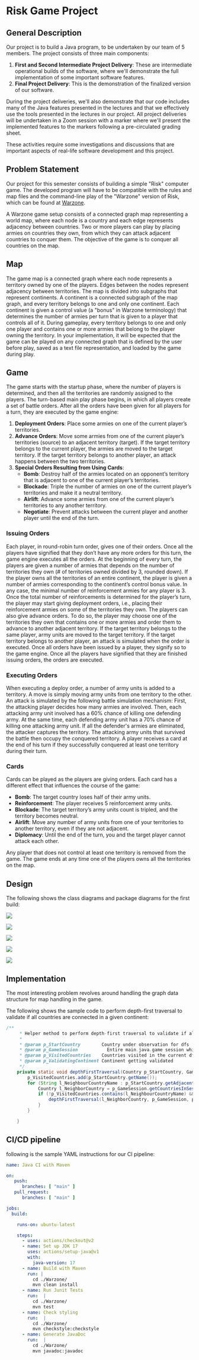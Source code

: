# Risk Game Project

## General Description

Our project is to build a Java program, to be undertaken by our team of 5 members. The project consists of three main components:

1. **First and Second Intermediate Project Delivery**: These are intermediate operational builds of the software, where we'll demonstrate the full implementation of some important software features.
2. **Final Project Delivery**: This is the demonstration of the finalized version of our software.

During the project deliveries, we'll also demonstrate that our code includes many of the Java features presented in the lectures and that we effectively use the tools presented in the lectures in our project. All project deliveries will be undertaken in a Zoom session with a marker where we'll present the implemented features to the markers following a pre-circulated grading sheet.

These activities require some investigations and discussions that are important aspects of real-life software development and this project.

## Problem Statement

Our project for this semester consists of building a simple "Risk" computer game. The developed program will have to be compatible with the rules and map files and the command-line play of the "Warzone" version of Risk, which can be found at [Warzone](https://www.warzone.com/).

A Warzone game setup consists of a connected graph map representing a world map, where each node is a country and each edge represents adjacency between countries. Two or more players can play by placing armies on countries they own, from which they can attack adjacent countries to conquer them. The objective of the game is to conquer all countries on the map.

## Map

The game map is a connected graph where each node represents a territory owned by one of the players. Edges between the nodes represent adjacency between territories. The map is divided into subgraphs that represent continents. A continent is a connected subgraph of the map graph, and every territory belongs to one and only one continent. Each continent is given a control value (a "bonus" in Warzone terminology) that determines the number of armies per turn that is given to a player that controls all of it. During gameplay, every territory belongs to one and only one player and contains one or more armies that belong to the player owning the territory. In your implementation, it will be expected that the game can be played on any connected graph that is defined by the user before play, saved as a text file representation, and loaded by the game during play.

## Game

The game starts with the startup phase, where the number of players is determined, and then all the territories are randomly assigned to the players. The turn-based main play phase begins, in which all players create a set of battle orders. After all the orders have been given for all players for a turn, they are executed by the game engine:

1. **Deployment Orders**: Place some armies on one of the current player’s territories.
2. **Advance Orders**: Move some armies from one of the current player’s territories (source) to an adjacent territory (target). If the target territory belongs to the current player, the armies are moved to the target territory. If the target territory belongs to another player, an attack happens between the two territories.
3. **Special Orders Resulting from Using Cards**:
    - **Bomb**: Destroy half of the armies located on an opponent’s territory that is adjacent to one of the current player’s territories.
    - **Blockade**: Triple the number of armies on one of the current player’s territories and make it a neutral territory.
    - **Airlift**: Advance some armies from one of the current player’s territories to any another territory.
    - **Negotiate**: Prevent attacks between the current player and another player until the end of the turn.

### Issuing Orders

Each player, in round-robin turn order, gives one of their orders. Once all the players have signified that they don’t have any more orders for this turn, the game engine executes all the orders. At the beginning of every turn, the players are given a number of armies that depends on the number of territories they own (# of territories owned divided by 3, rounded down). If the player owns all the territories of an entire continent, the player is given a number of armies corresponding to the continent’s control bonus value. In any case, the minimal number of reinforcement armies for any player is 3. Once the total number of reinforcements is determined for the player’s turn, the player may start giving deployment orders, i.e., placing their reinforcement armies on some of the territories they own. The players can also give advance orders. To do so, the player may choose one of the territories they own that contains one or more armies and order them to advance to another adjacent territory. If the target territory belongs to the same player, army units are moved to the target territory. If the target territory belongs to another player, an attack is simulated when the order is executed. Once all orders have been issued by a player, they signify so to the game engine. Once all the players have signified that they are finished issuing orders, the orders are executed.

### Executing Orders

When executing a deploy order, a number of army units is added to a territory. A move is simply moving army units from one territory to the other. An attack is simulated by the following battle simulation mechanism: First, the attacking player decides how many armies are involved. Then, each attacking army unit involved has a 60% chance of killing one defending army. At the same time, each defending army unit has a 70% chance of killing one attacking army unit. If all the defender's armies are eliminated, the attacker captures the territory. The attacking army units that survived the battle then occupy the conquered territory. A player receives a card at the end of his turn if they successfully conquered at least one territory during their turn.

### Cards

Cards can be played as the players are giving orders. Each card has a different effect that influences the course of the game:

- **Bomb**: The target country loses half of their army units.
- **Reinforcement**: The player receives 5 reinforcement army units.
- **Blockade**: The target territory’s army units count is tripled, and the territory becomes neutral.
- **Airlift**: Move any number of army units from one of your territories to another territory, even if they are not adjacent.
- **Diplomacy**: Until the end of the turn, you and the target player cannot attack each other.

Any player that does not control at least one territory is removed from the game. The game ends at any time one of the players owns all the territories on the map.

## Design

The following shows the class diagrams and package diagrams for the first build:

![](designDocs/Build01/Warzone_Entity_Diagram.png)

![](designDocs/Build01/entitiesPackageDiagram.png)

![](designDocs/Build01/packagesDiagram.png)

![](designDocs/Build01/servicesPackageDiagram.png)

![](designDocs/Build01/utilspackageDiagram.png)

## Implementation

The most interesting problem revolves around handling the graph data structure for map handling in the game.

The following shows the sample code to perform depth-first traversal to validate if all countries are connected in a given continent:

```java
/**
     * Helper method to perform depth-first traversal to validate if all countries are connected in a given continent.
     *
     * @param p_StartCountry        Country under observation for dfs
     * @param p_GameSession           Entire main.java.game session which has all the continents and their countries with adjacency
     * @param p_VisitedCountries    Countries visited in the current dfs
     * @param p_ValidatingContinent Continent getting validated
     */
    private static void depthFirstTraversal(Country p_StartCountry, GameSession p_GameSession, Set<String> p_VisitedCountries, Continent p_ValidatingContinent) {
        p_VisitedCountries.add(p_StartCountry.getName());
        for (String l_NeighbourCountryName : p_StartCountry.getAdjacentCountries().values()) {
            Country l_NeighborCountry = p_GameSession.getCountriesInSession().get(l_NeighbourCountryName);
            if (!p_VisitedCountries.contains(l_NeighbourCountryName) && l_NeighborCountry.getIsInContinent().equals(p_ValidatingContinent.getName())) {
                depthFirstTraversal(l_NeighborCountry, p_GameSession, p_VisitedCountries, p_ValidatingContinent);
            }
        }

    }
```

## CI/CD pipeline

following is the sample YAML instructions for our CI pipeline:

```yaml
name: Java CI with Maven

on:
   push:
      branches: [ "main" ]
   pull_request:
      branches: [ "main" ]

jobs:
  build:

    runs-on: ubuntu-latest

    steps:
      - uses: actions/checkout@v2
      - name: Set up JDK 17
        uses: actions/setup-java@v1
        with:
          java-version: 17
      - name: Build with Maven
        run: |
          cd ./Warzone/
          mvn clean install
      - name: Run Junit Tests
        run:  |
          cd ./Warzone/
          mvn test
      - name: Check styling
        run:  |
          cd ./Warzone/
          mvn checkstyle:checkstyle
      - name: Generate JavaDoc
        run:  |
          cd ./Warzone/
          mvn javadoc:javadoc
```


